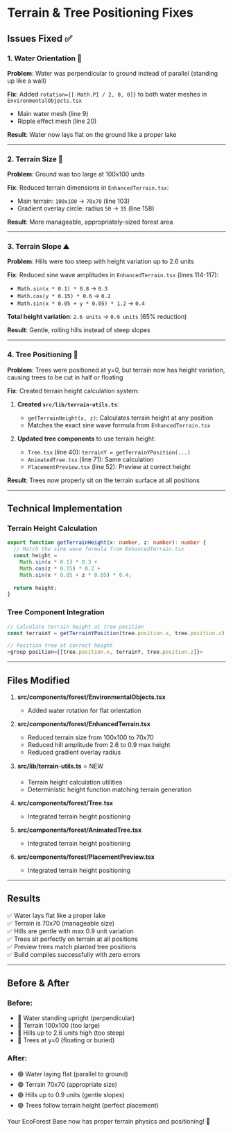 # Terrain & Tree Positioning Fixes

## Issues Fixed ✅

### 1. **Water Orientation** 🌊
**Problem**: Water was perpendicular to ground instead of parallel (standing up like a wall)

**Fix**: Added `rotation={[-Math.PI / 2, 0, 0]}` to both water meshes in `EnvironmentalObjects.tsx`
- Main water mesh (line 9)
- Ripple effect mesh (line 20)

**Result**: Water now lays flat on the ground like a proper lake

---

### 2. **Terrain Size** 📏
**Problem**: Ground was too large at 100x100 units

**Fix**: Reduced terrain dimensions in `EnhancedTerrain.tsx`:
- Main terrain: `100x100` → `70x70` (line 103)
- Gradient overlay circle: radius `50` → `35` (line 158)

**Result**: More manageable, appropriately-sized forest area

---

### 3. **Terrain Slope** ⛰️
**Problem**: Hills were too steep with height variation up to 2.6 units

**Fix**: Reduced sine wave amplitudes in `EnhancedTerrain.tsx` (lines 114-117):
- `Math.sin(x * 0.1) * 0.8` → `0.3`
- `Math.cos(y * 0.15) * 0.6` → `0.2`
- `Math.sin(x * 0.05 + y * 0.05) * 1.2` → `0.4`

**Total height variation**: `2.6 units` → `0.9 units` (65% reduction)

**Result**: Gentle, rolling hills instead of steep slopes

---

### 4. **Tree Positioning** 🌲
**Problem**: Trees were positioned at y=0, but terrain now has height variation, causing trees to be cut in half or floating

**Fix**: Created terrain height calculation system:

1. **Created `src/lib/terrain-utils.ts`**:
   - `getTerrainHeight(x, z)`: Calculates terrain height at any position
   - Matches the exact sine wave formula from `EnhancedTerrain.tsx`

2. **Updated tree components** to use terrain height:
   - `Tree.tsx` (line 40): `terrainY = getTerrainYPosition(...)`
   - `AnimatedTree.tsx` (line 71): Same calculation
   - `PlacementPreview.tsx` (line 52): Preview at correct height

**Result**: Trees now properly sit on the terrain surface at all positions

---

## Technical Implementation

### Terrain Height Calculation
```typescript
export function getTerrainHeight(x: number, z: number): number {
  // Match the sine wave formula from EnhancedTerrain.tsx
  const height =
    Math.sin(x * 0.1) * 0.3 +
    Math.cos(z * 0.15) * 0.2 +
    Math.sin(x * 0.05 + z * 0.05) * 0.4;
  
  return height;
}
```

### Tree Component Integration
```typescript
// Calculate terrain height at tree position
const terrainY = getTerrainYPosition(tree.position.x, tree.position.z);

// Position tree at correct height
<group position={[tree.position.x, terrainY, tree.position.z]}>
```

---

## Files Modified

1. **src/components/forest/EnvironmentalObjects.tsx**
   - Added water rotation for flat orientation

2. **src/components/forest/EnhancedTerrain.tsx**
   - Reduced terrain size from 100x100 to 70x70
   - Reduced hill amplitude from 2.6 to 0.9 max height
   - Reduced gradient overlay radius

3. **src/lib/terrain-utils.ts** ⭐ NEW
   - Terrain height calculation utilities
   - Deterministic height function matching terrain generation

4. **src/components/forest/Tree.tsx**
   - Integrated terrain height positioning

5. **src/components/forest/AnimatedTree.tsx**
   - Integrated terrain height positioning

6. **src/components/forest/PlacementPreview.tsx**
   - Integrated terrain height positioning

---

## Results

✅ Water lays flat like a proper lake  
✅ Terrain is 70x70 (manageable size)  
✅ Hills are gentle with max 0.9 unit variation  
✅ Trees sit perfectly on terrain at all positions  
✅ Preview trees match planted tree positions  
✅ Build compiles successfully with zero errors  

---

## Before & After

### Before:
- 🔴 Water standing upright (perpendicular)
- 🔴 Terrain 100x100 (too large)
- 🔴 Hills up to 2.6 units high (too steep)
- 🔴 Trees at y=0 (floating or buried)

### After:
- 🟢 Water laying flat (parallel to ground)
- 🟢 Terrain 70x70 (appropriate size)
- 🟢 Hills up to 0.9 units (gentle slopes)
- 🟢 Trees follow terrain height (perfect placement)

Your EcoForest Base now has proper terrain physics and positioning! 🎉
